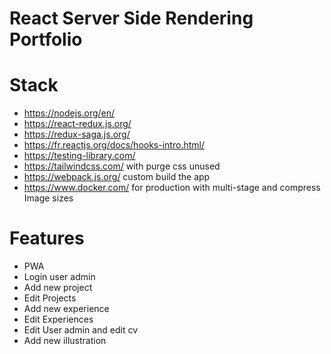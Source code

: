 # React Server Side Rendering Portfolio

# Stack

- <https://nodejs.org/en/>
- <https://react-redux.js.org/>
- <https://redux-saga.js.org/>
- <https://fr.reactjs.org/docs/hooks-intro.html/>
- <https://testing-library.com/>
- <https://tailwindcss.com/> with purge css unused
- <https://webpack.js.org/> custom build the app
- <https://www.docker.com/> for production with multi-stage and compress Image sizes

# Features

- PWA
- Login user admin
- Add new project
- Edit Projects
- Add new experience
- Edit Experiences
- Edit User admin and edit cv
- Add new illustration
